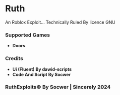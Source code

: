 # Ruth
An Roblox Exploit... Technically Ruled By licence GNU

### Supported Games
- **Doors**

### Credits
- **Ui (Fluent) By dawid-scripts**
- **Code And Script By Socwer**

### RuthExploits© By Socwer | Sincerely 2024
